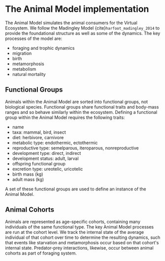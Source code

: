 
# The Animal Model implementation

The Animal Model simulates the animal consumers for the Virtual Ecosystem. We follow the
Madingley Model {cite}`harfoot_madingley_2014` to provide the foundational structure
as well as some of the dynamics. The key processes of the model are:

- foraging and trophic dynamics
- migration
- birth
- metamorphosis
- metabolism
- natural mortality

## Functional Groups

Animals within the Animal Model are sorted into functional groups, not biological
species. Functional groups share functional traits and body-mass ranges and
so behave similarly within the ecosystem. Defining a functional group within the
Animal Model requires the following traits:

- name
- taxa: mammal, bird, insect
- diet: herbivore, carnivore
- metabolic type: endothermic, ectothermic
- reproductive type: semelparous, iteroparous, nonreproductive
- development type: direct, indirect
- development status: adult, larval
- offspring functional group
- excretion type: ureotelic, uricotelic
- birth mass (kg)
- adult mass (kg)

A set of these functional groups are used to define an instance of the Animal Model.

## Animal Cohorts

Animals are represented as age-specific cohorts, containing many individuals of the
same functional type. The key Animal Model processes are run at the cohort level.
We track the internal state of the average individual of that cohort over time to
determine the resulting dynamics, such that events like starvation and metamorphosis
occur based on that cohort's internal state. Predator-prey interactions, likewise, occur
between animal cohorts as part of foraging system.
